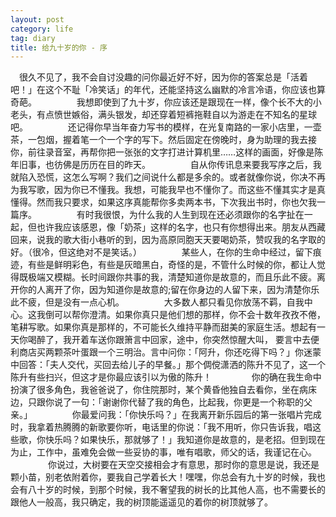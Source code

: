 ```yaml
---
layout: post
category: life
tag: diary
title: 给九十岁的你 - 序
---
```



　很久不见了，我不会自讨没趣的问你最近好不好，因为你的答案总是「活着吧！」在这个不耻「冷笑话」的年代，还能坚持这么幽默的冷言冷语，你应该也算奇葩。
　　
　　我想即使到了九十岁，你应该还是跟现在一样，像个长不大的小老头，有点愤世嫉俗，满头银发，却还穿着短裤拖鞋自以为游走在不知名的星球吧。
　　
　　还记得你早当年奋力写书的模样，在光复南路的一家小店里，一壶茶，一包烟，握着笔一个一个字的写下。然后固定在傍晚时，身为助理的我去接你，前往录音室，再帮你把一张张的文字打进计算机里……这样的画面，好像是陈年旧事，也彷佛是历历在目的昨天。
　　
　　自从你传讯息来要我写序之后，我就陷入恐慌，这怎么写啊？我们之间说什么都是多余的。或者就像你说，你决不再为我写歌，因为你已不懂我。我想，可能我早也不懂你了。而这些不懂其实才是真懂得。然而我只要求，如果这序真能帮你多卖两本书，下次我出书时，你也欠我一篇序。
　　
　　有时我很恨，为什么我的人生到现在还必须跟你的名字扯在一起，但也许我应该感恩，像「奶茶」这样的名字，也只有你想得出来。朋友从西藏回来，说我的歌大街小巷听的到，因为高原同胞天天要喝奶茶，赞叹我的名字取的好。（很冷，但这绝对不是笑话。）
　　
　　某些人，在你的生命中经过，留下痕迹，有些是鲜明彩色，有些是灰暗黑白，奇怪的是，不管什么时候的你，都让人觉得既极端又模糊。长时间跟你共事的我，清楚知道你是故意的，而且乐此不疲。离开你的人离开了你，因为知道你是故意的;留在你身边的人留下来，因为清楚你乐此不疲，但是没有一点心机。
　　
　　大多数人都只看见你放荡不羁，自我中心。这我倒可以帮你澄清。如果你真只是他们想的那样，你不会十数年孜孜不倦，笔耕写歌。如果你真是那样的，不可能长久维持平静而甜美的家庭生活。想起有一天你喝醉了，我开着车送你跟箫言中回家，途中，你突然惊醒大叫， 要言中去便利商店买两颗茶叶蛋跟一个三明治。言中问你：「阿升，你还吃得下吗？」你迷蒙中回答：「夫人交代，买回去给儿子的早餐。」那个倜傥潇洒的陈升不见了，这一个陈升有些扫兴，但这才是你最应该引以为傲的陈升！
　　
　　你的确在我生命中扮演了很多角色，我爸爸说了，你住院那时，某个黄昏他独自去看你，坐在病床边，只跟你说了一句：「谢谢你代替了我的角色，比起我，你更是一个称职的父亲。」
　　
　　你最爱问我：「你快乐吗？」在我离开新乐园后的第一张唱片完成时，我拿着热腾腾的新歌要你听，电话里的你说：「我不用听，你只告诉我，唱这些歌，你快乐吗？如果快乐，那就够了！」我知道你是故意的，是老招。但到现在为止，工作中，虽难免会做一些妥协的事，唯有唱歌，师父的话，我谨记在心。
　　
　　你说过，大树要在天空交接相会才有意思，那时你的意思是说，我还是颗小苗，别老依附着你，要我自己学着长大！嘿嘿，你总会有九十岁的时候，我也会有八十岁的时候，到那个时候，我不奢望我的树长的比其他人高，也不需要长的跟他人一般高，我只确定，我的树顶能遥遥见的着你的树顶就够了。
